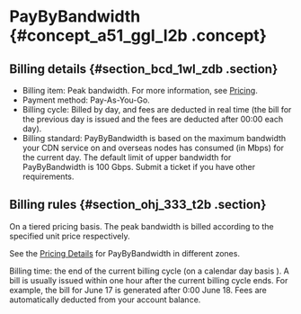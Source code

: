 # PayByBandwidth {#concept_a51_ggl_l2b .concept}

## Billing details {#section_bcd_1wl_zdb .section}

-   Billing item: Peak bandwidth. For more information, see [Pricing](https://www.alibabacloud.com/zh/product/cdn).
-   Payment method: Pay-As-You-Go.
-   Billing cycle: Billed by day, and fees are deducted in real time \(the bill for the previous day is issued and the fees are deducted after 00:00 each day\).
-   Billing standard: PayByBandwidth is based on the maximum bandwidth your CDN service on and overseas nodes has consumed \(in Mbps\) for the current day. The default limit of upper bandwidth for PayByBandwidth is 100 Gbps. Submit a ticket if you have other requirements.

## Billing rules {#section_ohj_333_t2b .section}

On a tiered pricing basis. The peak bandwidth is billed according to the specified unit price respectively.

See the [Pricing Details](https://www.alibabacloud.com/product/cdn/pricing) for PayByBandwidth in different zones.

Billing time: the end of the current billing cycle \(on a calendar day basis \). A bill is usually issued within one hour after the current billing cycle ends. For example, the bill for June 17 is generated after 0:00 June 18. Fees are automatically deducted from your account balance.

